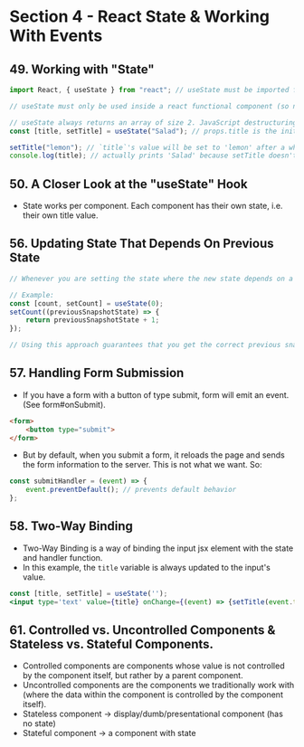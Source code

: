 # Section 4 - React State & Working With Events

## 49. Working with "State"

```js
import React, { useState } from "react"; // useState must be imported from the react library.

// useState must only be used inside a react functional component (so not in any nested functions, or outside the functional component).

// useState always returns an array of size 2. JavaScript destructuring is as follows:
const [title, setTitle] = useState("Salad"); // props.title is the initial value of `title`.

setTitle("lemon"); // `title`'s value will be set to 'lemon' after a while (NOT IMMEDIATELY).
console.log(title); // actually prints 'Salad' because setTitle doesn't work immediately. (It gets scheduled)
```

## 50. A Closer Look at the "useState" Hook

-   State works per component. Each component has their own state, i.e. their own title value.

## 56. Updating State That Depends On Previous State

```js
// Whenever you are setting the state where the new state depends on a previous state, PASS IN A FUNCTION.

// Example:
const [count, setCount] = useState(0);
setCount((previousSnapshotState) => {
	return previousSnapshotState + 1;
});

// Using this approach guarantees that you get the correct previous snapshot of the state because React does some finicky state scheduling stuff.
```

## 57. Handling Form Submission

-   If you have a form with a button of type submit, form will emit an event. (See form#onSubmit).

```html
<form>
    <button type="submit">
</form>
```

-   But by default, when you submit a form, it reloads the page and sends the form information to the server. This is not what we want. So:

```js
const submitHandler = (event) => {
	event.preventDefault(); // prevents default behavior
};
```

## 58. Two-Way Binding

-   Two-Way Binding is a way of binding the input jsx element with the state and handler function.
-   In this example, the `title` variable is always updated to the input's value.

```jsx
const [title, setTitle] = useState('');
<input type='text' value={title} onChange={(event) => {setTitle(event.target.value)}}>
```

## 61. Controlled vs. Uncontrolled Components & Stateless vs. Stateful Components.

-   Controlled components are components whose value is not controlled by the component itself, but rather by a parent component.
-   Uncontrolled components are the components we traditionally work with (where the data within the component is controlled by the component itself).
-   Stateless component -> display/dumb/presentational component (has no state)
-   Stateful component -> a component with state
